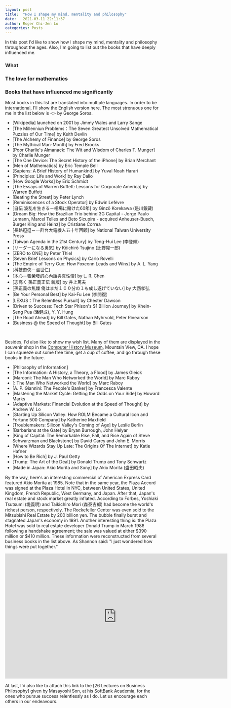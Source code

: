 ```yaml
---
layout: post
title:  "How I shape my mind, mentality and philosophy"
date:   2021-03-11 22:11:37
author: Roger Chi-Jen Lo
categories: Posts
---
```


In this post I'd like to show how I shape my mind, mentality and philosophy throughout the ages. Also, I'm going to list out the books that have deeply influenced me.

### What



### The love for mathematics




### Books that have influenced me significantly
Most books in this list are translated into multiple languages. In order to be international, I'll show the English version here. The most strenuous one for me in the list below is <<The Alchemy of Finance>> by George Soros.
  
<ul>
  <li>[Wikipedia] launched on 2001 by Jimmy Wales and Larry Sange</li>
  <li>[The Millenniun Problems：The Seven Greatest Unsolved Mathematical Puzzles of Our Time] by Keith Devlin</li>
  <li>[The Alchemy of Finance] by George Soros</li>
  <li>[The Mythical Man-Month] by Fred Brooks</li>
  <li>[Poor Charlie's Almanack: The Wit and Wisdom of Charles T. Munger] by Charlie Munger</li>
  <li>[The One Device: The Secret History of the iPhone] by Brian Merchant</li>
  <li>[Men of Mathematics] by Eric Temple Bell</li>
  <li>[Sapiens: A Brief History of Humankind] by Yuval Noah Harari</li>
  <li>[Principles: Life and Work] by Ray Dalio</li>
  <li>[How Google Works] by Eric Schmidt</li>
  <li>[The Essays of Warren Buffett: Lessons for Corporate America] by Warren Buffett</li>
  <li>[Beating the Street] by Peter Lynch</li>
  <li>[Reminiscences of a Stock Operator] by Edwin Lefèvre</li>
  <li>[自伝 波乱を生きる－相場に賭けた60年] by Ginzō Korekawa (是川銀藏)</li>
  <li>[Dream Big: How the Brazilian Trio behind 3G Capital - Jorge Paulo Lemann, Marcel Telles and Beto Sicupira - acquired Anheuser-Busch, Burger King and Heinz] by Cristiane Correa</li>
  <li>[長路迢迢－一群台大電機人五十年回顧] by National Taiwan University Press</li>
  <li>[Taiwan Agenda in the 21st Century] by Teng-Hui Lee (李登輝)</li>
  <li>[リーダーになる勇気] by Kōichirō Tsujino (辻野晃一郎)</li>
  <li>[ZERO to ONE] by Peter Thiel</li>
  <li>[Seven Brief Lessons on Physics] by Carlo Rovelli</li>
  <li>[The Empire of Terry Guo: How Foxconn Leads and Wins] by A. L. Yang</li>
  <li>[科技遊俠－溫世仁]</li>
  <li>[本心－張榮發的心內話與真性情] by L. R. Chen</li>
  <li>[志高く 孫正義正伝 新版] by 井上篤夫</li>
  <li>[孫正義の焦燥 俺はまだ１００分の１も成し遂げていない] by 大西孝弘</li>
  <li>[Be Your Personal Best] by Kai-Fu Lee (李開復)</li>
  <li>[LEXUS：The Relentless Pursuit] by Chester Dawson</li>
  <li>[Driven to Success: Tech Star Phison's $1 Billion Journey] by Khein-Seng Pua (潘健成), Y. Y. Hung</li>
  <li>[The Road Ahead] by Bill Gates, Nathan Myhrvold, Peter Rinearson</li>
  <li>[Business @ the Speed of Thought] by Bill Gates</li>
</ul>

<br>

Besides, I'd also like to show my wish list. Many of them are displayed in the souvenir shop in the [Computer History Museum], Mountain View, CA. I hope I can squeeze out some free time, get a cup of coffee, and go through these books in the future.

<ul>
  <li>[Philosophy of Information]</li>
  <li>[The Information: A History, a Theory, a Flood] by James Gleick</li>
  <li>[Marconi: The Man Who Networked the World] by Marc Raboy</li>
  <li>[: The Man Who Networked the World] by Marc Raboy</li>
  <li>[A. P. Giannini: The People's Banker] by Francesca Valente</li>
  <li>[Mastering the Market Cycle: Getting the Odds on Your Side] by Howard Marks</li>
  <li>[Adaptive Markets: Financial Evolution at the Speed of Thought] by Andrew W. Lo</li>
  <li>[Starting Up Silicon Valley: How ROLM Became a Cultural Icon and Fortune 500 Company] by Katherine Maxfield</li>
  <li>[Troublemakers: Silicon Valley's Coming of Age] by Leslie Berlin</li>
  <li>[Barbarians at the Gate] by Bryan Burrough, John Helyar</li>
  <li>[King of Capital: The Remarkable Rise, Fall, and Rise Again of Steve Schwarzman and Blackstone] by David Carey and John E. Morris</li>
  <li>[Where Wizards Stay Up Late: The Origins Of The Internet] by Katie Hafner</li>
  <li>[How to Be Rich] by J. Paul Getty</li>
  <li>[Trump: The Art of the Deal] by Donald Trump and Tony Schwartz</li>
  <li>[Made in Japan: Akio Morita and Sony] by Akio Morita (盛田昭夫)</li>
</ul>

By the way, here's an interesting commercial of American Express Card featured Akio Morita at 1985. Note that in the same year, the Plaza Accord was signed at the Plaza Hotel in NYC, between United States, United Kingdom, French Republic, West Germany, and Japan. After that, Japan's real estate and stock market greatly inflated. According to Forbes, Yoshiaki Tsutsumi (堤義明) and Taikichiro Mori (森泰吉郎) had become the world's richest person, respectively. The Rockefeller Center was even sold to the Mitsubishi Real Estate by 200 billion yen. The bubble finally burst and stagnated Japan's economy in 1991. Another interesting thing is: the Plaza Hotel was sold to real estate developer Donald Trump in March 1988 following a handshake agreement; the sale was valued at either $390 million or $410 million. These information were reconstructed from several business books in the list above. As Shannon said: "I just wondered how things were put together."

<p style="text-align:center;">
<iframe width="720" height="405" src="https://www.youtube.com/watch?v=MG_k7dmt0FQ" 
        frameborder="0" allow="accelerometer; autoplay; clipboard-write; encrypted-media; gyroscope; picture-in-picture" allowfullscreen align="middle">
</iframe>
</p>

At last, I'd also like to attach this link to the [26 Lectures on Business Philosophy] given by Masayoshi Son, at his [SoftBank Academia], for the ones who pursue success relentlessly as I do. Let us encourage each others in our endeavours.

[lectures]: https://www.bilibili.com/video/BV1Zt411p7Wc?p=1
[SoftBank Academia]: https://www.softbank.jp/en/corp/special/academia/
[Computer History Museum]: https://computerhistory.org
[Wikipedia]: https://en.wikipedia.org/wiki/Main_Page
